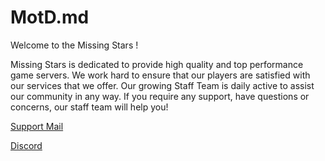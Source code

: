 # MotD.md
Welcome to the Missing Stars !

Missing Stars is dedicated to provide high quality and top performance game servers. We work hard to ensure that our players are satisfied with our services that we offer. Our growing Staff Team is daily active to assist our community in any way. If you require any support, have questions or concerns, our staff team will help you!

[Support Mail](ms.missingstars@gmail.com)

[Discord](https://discord.gg/missingstars)
